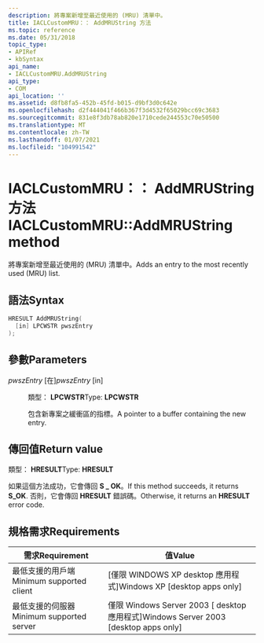 ```yaml
---
description: 將專案新增至最近使用的 (MRU) 清單中。
title: IACLCustomMRU：： AddMRUString 方法
ms.topic: reference
ms.date: 05/31/2018
topic_type:
- APIRef
- kbSyntax
api_name:
- IACLCustomMRU.AddMRUString
api_type:
- COM
api_location: ''
ms.assetid: d8fb8fa5-452b-45fd-b015-d9bf3d0c642e
ms.openlocfilehash: d2f444041f466b367f3d4532f65029bcc69c3683
ms.sourcegitcommit: 831e8f3db78ab820e1710cede244553c70e50500
ms.translationtype: MT
ms.contentlocale: zh-TW
ms.lasthandoff: 01/07/2021
ms.locfileid: "104991542"
---
```

# <a name="iaclcustommruaddmrustring-method"></a><span data-ttu-id="09292-103">IACLCustomMRU：： AddMRUString 方法</span><span class="sxs-lookup"><span data-stu-id="09292-103">IACLCustomMRU::AddMRUString method</span></span>

<span data-ttu-id="09292-104">將專案新增至最近使用的 (MRU) 清單中。</span><span class="sxs-lookup"><span data-stu-id="09292-104">Adds an entry to the most recently used (MRU) list.</span></span>

## <a name="syntax"></a><span data-ttu-id="09292-105">語法</span><span class="sxs-lookup"><span data-stu-id="09292-105">Syntax</span></span>


```C++
HRESULT AddMRUString(
  [in] LPCWSTR pwszEntry
);
```



## <a name="parameters"></a><span data-ttu-id="09292-106">參數</span><span class="sxs-lookup"><span data-stu-id="09292-106">Parameters</span></span>

<dl> <dt>

<span data-ttu-id="09292-107">*pwszEntry* \[在\]</span><span class="sxs-lookup"><span data-stu-id="09292-107">*pwszEntry* \[in\]</span></span>
</dt> <dd>

<span data-ttu-id="09292-108">類型： **LPCWSTR**</span><span class="sxs-lookup"><span data-stu-id="09292-108">Type: **LPCWSTR**</span></span>

<span data-ttu-id="09292-109">包含新專案之緩衝區的指標。</span><span class="sxs-lookup"><span data-stu-id="09292-109">A pointer to a buffer containing the new entry.</span></span>

</dd> </dl>

## <a name="return-value"></a><span data-ttu-id="09292-110">傳回值</span><span class="sxs-lookup"><span data-stu-id="09292-110">Return value</span></span>

<span data-ttu-id="09292-111">類型： **HRESULT**</span><span class="sxs-lookup"><span data-stu-id="09292-111">Type: **HRESULT**</span></span>

<span data-ttu-id="09292-112">如果這個方法成功，它會傳回 **S \_ OK**。</span><span class="sxs-lookup"><span data-stu-id="09292-112">If this method succeeds, it returns **S\_OK**.</span></span> <span data-ttu-id="09292-113">否則，它會傳回 **HRESULT** 錯誤碼。</span><span class="sxs-lookup"><span data-stu-id="09292-113">Otherwise, it returns an **HRESULT** error code.</span></span>

## <a name="requirements"></a><span data-ttu-id="09292-114">規格需求</span><span class="sxs-lookup"><span data-stu-id="09292-114">Requirements</span></span>



| <span data-ttu-id="09292-115">需求</span><span class="sxs-lookup"><span data-stu-id="09292-115">Requirement</span></span> | <span data-ttu-id="09292-116">值</span><span class="sxs-lookup"><span data-stu-id="09292-116">Value</span></span> |
|-------------------------------------|------------------------------------------------------|
| <span data-ttu-id="09292-117">最低支援的用戶端</span><span class="sxs-lookup"><span data-stu-id="09292-117">Minimum supported client</span></span><br/> | <span data-ttu-id="09292-118">\[僅限 WINDOWS XP desktop 應用程式\]</span><span class="sxs-lookup"><span data-stu-id="09292-118">Windows XP \[desktop apps only\]</span></span><br/>          |
| <span data-ttu-id="09292-119">最低支援的伺服器</span><span class="sxs-lookup"><span data-stu-id="09292-119">Minimum supported server</span></span><br/> | <span data-ttu-id="09292-120">僅限 Windows Server 2003 \[ desktop 應用程式\]</span><span class="sxs-lookup"><span data-stu-id="09292-120">Windows Server 2003 \[desktop apps only\]</span></span><br/> |



 

 




